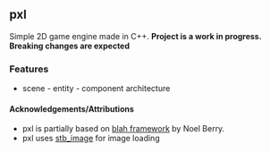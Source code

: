 ## pxl
Simple 2D game engine made in C++.
**Project is a work in progress. Breaking changes are expected**

### Features
* scene - entity - component architecture


#### Acknowledgements/Attributions
* pxl is partially based on [blah framework](https://github.com/NoelFB/blah) by Noel Berry.
* pxl uses [stb_image](https://github.com/nothings/stb) for image loading
